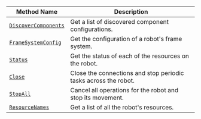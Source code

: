 Method Name | Description
----------- | -----------
[`DiscoverComponents`](/program/apis/robot/#discovercomponents) | Get a list of discovered component configurations.
[`FrameSystemConfig`](/program/apis/robot/#framesystemconfig) | Get the configuration of a robot's frame system.
[`Status`](/program/apis/robot/#status) | Get the status of each of the resources on the robot.
[`Close`](/program/apis/robot/#close) | Close the connections and stop periodic tasks across the robot.
[`StopAll`](/program/apis/robot/#stopall) | Cancel all operations for the robot and stop its movement.
[`ResourceNames`](/program/apis/robot/#resourcenames) | Get a list of all the robot's resources.
